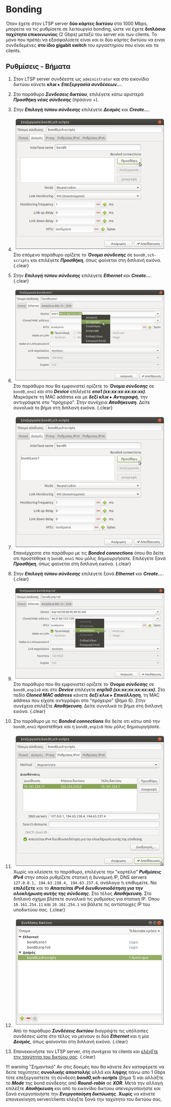 # Bonding

Όταν έχετε στον LTSP server **δύο κάρτες δικτύου** στα 1000 Mbps, μπορείτε να
τις ρυθμίσετε σε λειτουργία bonding, ώστε να έχετε **διπλάσια ταχύτητα
επικοινωνίας** (2 Gbps) μεταξύ του server και των clients. Το μόνο που πρέπει
να εξασφαλίσετε είναι και οι δύο κάρτες δικτύου να ειναι συνδεδεμένες **στο
ίδιο gigabit switch** του εργαστηρίου που είναι και τα clients.

## Ρυθμίσεις - Βήματα

1.  Στον LTSP server συνδέεστε ως `administrator` και στο εικονίδιο δικτύου
    κάνετε ***κλικ*** ▸ ***Επεξεργασία συνδέσεων...***.

2.  Στο παράθυρο ***Συνδεσεις δικτύου***, επιλέγετε κάτω αριστερά ***Προσθήκη
    νέας σύνδεσης*** (πράσινο +).

3.  Στην ***Επιλογή τύπου σύνδεσης*** επιλέγετε ***Δεσμός*** και
    ***Create...***.

4.  [![](add_bonded_con.png)](add_bonded_con.png)
    Στο επόμενο παράθυρο ορίζετε το ***Όνομα σύνδεσης*** σε `bond0,sch-scripts`
    και επιλέγετε ***Προσθήκη***, όπως φαίνεται στη διπλανή εικόνα.
    {.clear}

5.  Στην ***Επιλογή τύπου σύνδεσης*** επιλέγετε ***Ethernet*** και
    ***Create...***.
    {.clear}

6.  [![](set_eth_name_dev_eno1_copy_mac.png)](set_eth_name_dev_eno1_copy_mac.png)
    Στο παράθυρο που θα εμφανιστεί ορίζετε το ***Όνομα σύνδεσης*** σε
    `bond0,eno1` και στο ***Device*** επιλέγετε ***eno1 (xx:xx:xx:xx:xx:xx)***.
    Μαρκάρετε τη MAC address και με ***δεξί κλικ*** ▸ ***Αντιγραφή***, την
    αντιγράφετε στο "πρόχειρο". Στην συνέχεια ***Αποθήκευση***. Δείτε συνολικά
    το βήμα στη διπλανή εικόνα.
    {.clear}

7.  [![](add_2nd_bonded_con.png)](add_2nd_bonded_con.png)
    Επανέρχεστε στο παράθυρο με τις ***Bonded connections*** όπου θα δείτε οτι
    προστέθηκε η `bond0,eno1` που μόλις δημιουργήσατε. Επιλέγετε ξανά
    ***Προσθήκη***, όπως φαίνεται στη διπλανή εικόνα.
    {.clear}

8.  Στην ***Επιλογή τύπου σύνδεσης*** επιλέγετε ξανά ***Ethernet*** και
    ***Create...***.
    {.clear}

9.  [![](set_eth_name_dev_enp1s0_paste_mac.png)](set_eth_name_dev_enp1s0_paste_mac.png)
    Στο παράθυρο που θα εμφανιστεί ορίζετε το ***Όνομα σύνδεσης*** σε
    `bond0,enp1s0` και στο ***Device*** επιλέγετε ***enp1s0
    (xx:xx:xx:xx:xx:xx)***. Στο πεδίο ***Cloned MAC address*** κάνετε ***δεξί
    κλικ*** ▸ ***Επικόλληση***, τη MAC address που είχατε αντιγράψει στο
    "πρόχειρο" (βήμα 6). Στην συνέχεια επιλέξτε ***Αποθήκευση***. Δείτε
    συνολικά το βήμα στη διπλανή εικόνα.
    {.clear}

10. Στο παράθυρο με τις ***Bonded connections*** θα δείτε οτι κάτω από την
    `bond0,eno1` προστέθηκε και η `bond0,enp1s0` που μόλις δημιουργήσατε.

11. [![](ipv4_settings.png)](ipv4_settings.png)
    Χωρίς να κλείσετε το παράθυρο, επιλέγετε την "καρτέλα" ***Ρυθμίσεις IPv4***
    στην οποία ρυθμίζετε στατική ή δυναμική IP, DNS servers `127.0.0.1,
    194.63.238.4, 194.63.237.4`, ανάλογα τι επιθυμείτε. Να **επιλέξετε** και το
    ***Απαιτείται IPv4 διευθυνσιοδότηση για την ολοκλήρωση αυτής της
    σύνδεσης***. Στο τέλος ***Αποθήκευση***. Στο διπλανό σχήμα βλέπετε συνολικά
    τις ρυθμίσεις για στατικη IP. Όπου `10.161.254.11` και `10.161.254.1` να
    βάλετε τις αντίστοιχες IP του υποδικτύου σας.
    {.clear}

12. [![](add_new_con_final.png)](add_new_con_final.png)
    Από το παράθυρο ***Συνδέσεις δικτύου*** διαγράψτε τις υπόλοιπες συνδέσεις
    ώστε στο τέλος να μείνουν οι δύο ***Ethernet*** και η μία ***Δεσμός***,
    όπως φαίνονται στη διπλανή εικόνα.
    {.clear}

13. Επανεκκινήστε τον LTSP server, στη συνέχεια τα clients και [ελέγξτε την
    ταχύτητα του δικτύου σας](../../epoptes/lan-benchmark.md).
    {.clear}

!!! warning "Σημαντικό"
    Αν στις δοκιμές που θα κάνετε δεν καταφέρετε να δείτε ταχύτητες **συνολικής
    αποστολής** αλλά και **λήψης** πάνω απο 1 Gbps τότε επεξεργαστείτε τη
    σύνδεση ***bond0,sch-scripts*** (βήμα 1) και αλλάξτε το ***Mode*** της bond
    σύνδεσης από ***Round-robin*** σε ***XOR***. Μετά την αλλαγή επιλέξτε
    ***Αποθήκευση*** και από το εικονίδιο δικτύου απενεργοποιήστε και ξανά
    ενεργοποιήστε την ***Ενεργοποίηση δικτύωσης***. **Χωρίς** να κάνετε
    επανεκκίνηση server/clients ελέγξτε ξανά την ταχύτητα του δικτύου σας.
